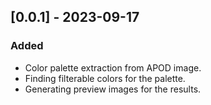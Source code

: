 ## [0.0.1] - 2023-09-17

### Added

- Color palette extraction from APOD image.
- Finding filterable colors for the palette.
- Generating preview images for the results.